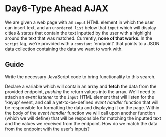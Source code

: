 # Day6-Type Ahead AJAX

We are given a web page with an `input` HTML element in which the user can insert
text, and an `unordered list` below that `input` which will display cities & states
that contain the text inputted by the user with a highlight around the text that
was matched. Currently, **none of that works**. 
In the `script` tag, we're provided with  a `constant` 'endpoint' that points to a JSON data collection containing the data we want 
to work with. 

## Guide

Write the necessary JavaScript code to bring functionality to this search.

Declare a variable which will contain an array and **fetch** the data from the provided endpoint,
_pushing_ the return values into the array. We'll need to attach an _event listener_ to the
`input` HTML element that will listen for the 'keyup' event, and call a yet-to-be-defined
_event handler_ function that will be responsible for formatting the data and displaying it
on the page. Within the body of the _event handler_ function we will call upon another
function (which we will define) that will be responsible for matching the inputted text 
and the values we received from the endpoint. How do we match the data from the endpoint with
the user's inputs?

